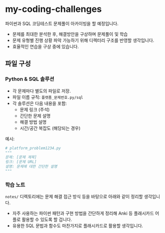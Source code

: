 # my-coding-challenges

파이썬과 SQL 코딩테스트 문제풀이 아카이빙을 할 예정입니다.

- 문제를 최대한 분석한 후, 해결방안을 구상하며 문제풀이 및 학습 
- 문제 유형별 진행 상황 파악 가능하기 위해 디렉터리 구조를 반영할 생각입니다.
- 효율적인 연습을 구상 중에 있습니다.

## 파일 구성

### Python & SQL 솔루션
- 각 문제마다 별도의 파일로 저장.
- 파일 이름 규칙: `플랫폼_문제번호.py/sql`
- 각 솔루션은 다음 내용을 포함:
  - 문제 링크 (주석)
  - 간단한 문제 설명
  - 해결 방법 설명
  - 시간/공간 복잡도 (해당되는 경우)

예시:
```python
# platform_problem1234.py
"""
문제: [문제 제목]
링크: [문제 URL]
설명: 문제에 대한 간단한 설명
"""
```

### 학습 노트
`notes/` 디렉토리에는 문제 해결 접근 방식 등을 바탕으로 아래와 같이 정리할 생각입니다.
- 자주 사용하는 파이썬 패턴과 구현 방법을 간단하게 정리해 Anki 등 플래시카드 어플로 활용할 수 있도록 할 겁니다.
- 유용한 SQL 문법과 함수도 마찬가지로 플래시카드로 활용할 생각입니다.




